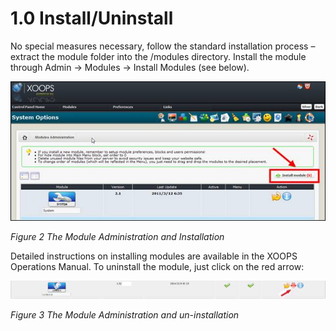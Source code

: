 # 1.0 Install/Uninstall

No special measures necessary, follow the standard installation process – extract the module folder into the /modules directory. Install the module through Admin -> Modules -> Install Modules (see below). 

![image005.jpg](../assets/image005.jpg)

*Figure 2 The Module Administration and Installation*

Detailed instructions on installing modules are available in the XOOPS Operations Manual.  To uninstall the module, just click on the red arrow:
 
 ![image006.jpg](../assets/image006.jpg)
 
*Figure 3 The Module Administration and un-installation*
